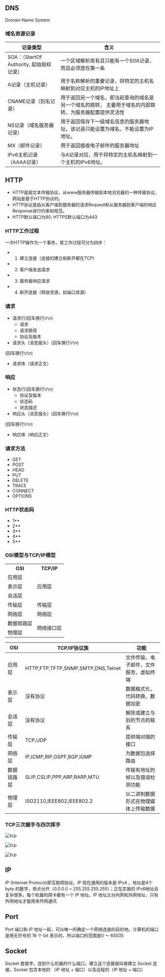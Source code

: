 ## DNS
Domain Name System

### 域名资源记录
记录类型|含义|
-|-
SOA：（StartOf Authority, 起始授权记录）|⼀个区域解析库有且只能有⼀个SOA记录，⽽且必须放在第⼀条
A记录（主机记录）|⽤于名称解析的重要记录，将特定的主机名映射到对应主机的IP地址上
CNAME记录（别名记录）|⽤于返回另⼀个域名，即当前查询的域名是另⼀个域名的跳转， 主要⽤于域名的内部跳转，为服务器配置提供灵活性
NS记录（域名服务器记录）|⽤于返回保存下⼀级域名信息的服务器地址。该记录只能设置为域名，不能设置为IP地址。
MX（邮件记录）|⽤于返回接收电⼦邮件的服务器地址
IPv6主机记录（AAAA记录）|与A记录对应，⽤于将特定的主机名映射到⼀个主机的IPv6地址。


## HTTP
- HTTP是超文本传输协议，从www服务器传输到本地浏览器的一种传输协议，网站是基于HTTP协议的。
- HTTP协议是由从客户端到服务器的请求Request和从服务器到客户端的响应Response进行约束和规范。
- HTTP默认端口为80; HTTPS默认端口为443

### HTTP工作过程
一次HTTP操作为一个事务，其工作过程可分为四步：
- 1. 建立连接（连接的建立和断开都在TCP）
- 2. 客户端发送请求
- 3. 服务器响应请求
- 4. 断开连接（释放资源，如端口资源）

### 请求
- 请求行(回车换行\r\n)
  - 请求
  - 请求路径
  - 协议及版本
- 请求头（消息报头）(回车换行\r\n)

(回车换行\r\n)

- 请求体（请求正文）

### 响应
- 状态行(回车换行\r\n)
  - 协议及版本
  - 状态码
  - 状态描述
- 响应头（消息报头）(回车换行\r\n)

(回车换行\r\n)

- 响应体（响应正文）

### 请求方法
- GET
- POST
- HEAD
- PUT
- DELETE
- TRACE
- CONNECT
- OPTIONS

### HTTP状态码
- 1**
- 2**
- 3**
- 4**
- 5**

### OSI模型与TCP/IP模型
<table>
  <tr>
    <th>OSI</th>
    <th>TCP/IP</th>
  </tr>
  <tr>
    <td>应用层</td>
    <td rowspan="3">应用层</td>
  </tr>
  <tr>
    <td>表示层</td>
  </tr>
  <tr>
    <td>会话层</td>
  </tr>
  <tr>
    <td>传输层</td>
    <td>传输层</td>
  </tr>
  <tr>
    <td>网络层</td>
    <td>网络层</td>
  </tr>
  <tr>
    <td>数据链路层</td>
    <td rowspan="2">网络接口层</td>
  </tr>
  <tr>
    <td>物理层</td>
  </tr>
</table>

| OSI | TCP/IP协议族 | 功能 |
| ----- | ------ | - |
| 应用层 | HTTP,FTP,TFTP,SNMP,SMTP,DNS,Telnet | 文件传输，电子邮件，文件服务，虚拟终端 |
| 表示层 | 没有协议 | 数据格式化，代码转换，数据加密 |
| 会话层 | 没有协议 | 解除或建立与别的节点的联系 |
| 传输层 | TCP,UDP | 提供端对端的接口 |
| 网络层 | IP,ICMP,RIP,OSPF,BGP,IGMP | 为数据包选择路由 |
| 数据链路层 | SLIP,CSLIP,PPP,ARP,RARP,MTU | 传输有地址的帧以及错误检测功能 |
| 物理层 | ISO2110,IEEE802,IEEE802.2 | 以二进制数据形式在物理媒体上传输数据 |

### TCP三次握手与四次挥手
![tcp](/tcp_1.jpg)

![tcp](/tcp_2.jpg)

![tcp](/tcp_3.jpg)

## IP
IP (Internet Protocol)即互联网协议。IP 现在通用的版本是 IPv4 ，地址是4个 byte 的数字，用点分开（0.0.0.0 ~ 255.255.255.255）；正在实施的 IPv6地址会复杂很多。每个机器的网卡都有一个 IP 地址。IP 地址又分内网和外网地址，只有外网地址才能用来外网通讯

## Port
Port 端口和 IP 地址一起，可以唯一的确定一个网络连接的目的地。计算机的端口是用无符号的 16 个 bit 表示的，所以端口的范围是0 ～ 65535

## Socket
Socket 套接字。连到什么机器的什么端口，建立这个连接就叫做建立 Socket 连接。Socket 包含本地的 （IP 地址 + 端口）以及远程的（IP 地址 + 端口）
